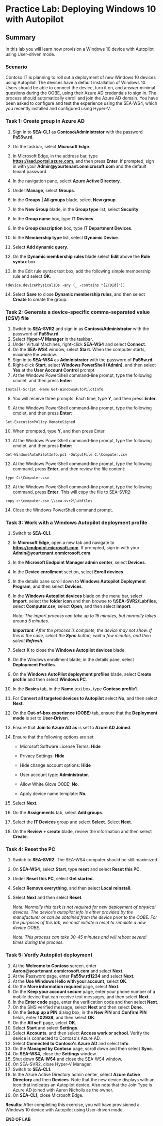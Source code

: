 # Practice Lab: Deploying Windows 10 with Autopilot

## Summary

In this lab you will learn how provision a Windows 10 device with Autopilot using User-driven mode.

### Scenario

Contoso IT is planning to roll out a deployment of new Windows 10 devices using Autopilot. The devices have a default installation of Windows 10. Users should be able to connect the device, turn it on, and answer minimal questions during the OOBE, using their Azure AD credentials to sign in. The process should automatically enroll and join the Azure AD domain.  You have been asked to configure and test the experience using the SEA-WS4, which you recently installed and configured using Hyper-V.

### Task 1: Create group in Azure AD

1.  Sign in to **SEA-CL1** as **Contoso\\Administrator** with the password **Pa55w.rd**. 

2. On the taskbar, select **Microsoft Edge**.

3. In Microsoft Edge, in the address bar, type **https://aad.portal.azure.com**, and then press **Enter**. If prompted, sign in with your **Admin\@yourtenant.onmicrosoft.com** and the default tenant password.

4. In the navigation pane, select **Azure Active Directory**.

5. Under **Manage**, select **Groups**.

6. In the **Groups | All groups** blade, select **New group**.

7. In the **New Group** blade, in the **Group type** list, select **Security**.

8. In the **Group name** box, type **IT Devices**.

9. In the **Group description** box, type **IT Department Devices**.

10. In the **Membership type** list, select **Dynamic Device**.

11. Select **Add dynamic query**.

12. On the **Dynamic membership rules** blade select **Edit** above the **Rule syntax** box.

13. In the Edit rule syntax text box, add the following simple membership rule and select **OK**.

```
(device.devicePhysicalIDs -any (_ -contains "[ZTDId]"))

```
14.  Select **Save** to close **Dynamic membership rules**, and then select **Create** to create the group.

### Task 2: Generate a device-specific comma-separated value (CSV) file

1.  Switch to **SEA-SVR2** and sign in as **Contoso\Administrator** with the password of **Pa55w.rd**.
2.  Select **Hyper-V Manager** in the taskbar.
3.  Under Virtual Machines, right-click **SEA-WS4** and select **Connect**.
4.  On the **SEA-WS4** window, select **Start**. When the computer starts, maximize the window.
5.  Sign in to **SEA-WS4** as **Administrator** with the password of **Pa55w.rd**.
6.  Right-click **Start**, select **Windows PowerShell (Admin)**, and then select **Yes** at the **User Account Control** prompt.
7.  At the Windows PowerShell command-line prompt, type the following cmdlet, and then press **Enter**:

```
Install-Script -Name Get-WindowsAutoPilotInfo

```
8.  You will receive three prompts. Each time, type **Y**, and then press **Enter**.

9.  At the Windows PowerShell command-line prompt, type the following cmdlet, and then press **Enter**:

```
Set-ExecutionPolicy RemoteSigned

```
10.  When prompted, type **Y**, and then press Enter.

11.  At the Windows PowerShell command-line prompt, type the following cmdlet, and then press **Enter**:

```
Get-WindowsAutoPilotInfo.ps1 -OutputFile C:\Computer.csv

```
12.  At the Windows PowerShell command-line prompt, type the following command, press **Enter**, and then review the file content:

```
type C:\Computer.csv

```
13.  At the Windows PowerShell command-line prompt, type the following command, press **Enter**. This will copy the file to SEA-SVR2:

```
copy c:\computer.csv \\sea-svr2\labfiles

```

14. Close the Windows PowerShell command prompt.

### Task 3: Work with a Windows Autopilot deployment profile

1.  Switch to **SEA-CL1**.
    
2. In **Microsoft Edge**, open a new tab and navigate to **https://endpoint.microsoft.com**. If prompted, sign in with your **Admin\@yourtenant.onmicrosoft.com**.

3. In the **Microsoft Endpoint Manager admin center**, select **Devices**.

4. In the **Device enrollment** section, select **Enroll devices**. 

5. In the details pane scroll down to **Windows Autopilot Deployment Program**, and then select **Devices**.

6. In the **Windows Autopilot devices** blade on the menu bar, select **Import**, select the **folder icon** and then browse to **\\\\SEA-SVR2\\Labfiles**, select **Computer.csv**, select **Open**, and then select **Import**. 

   _Note: The import process can take up to 15 minutes, but normally takes around 5 minutes._  

   _**Important**: After the process is complete, the device may not show. If this is the case, select the **Sync** button, wait a few minutes, and then select **Refresh**._

7. Select **X** to close the **Windows Autopilot devices** blade. 

8. On the Windows enrollment blade, in the details pane, select **Deployment Profiles**.

9. On the **Windows AutoPilot deployment profiles** blade, select **Create profile** and then select **Windows PC**.

10. In the **Basics** tab, in the **Name** text box, type **Contoso profile1**.

11. For **Convert all targeted devices to Autopilot** select **No**, and then select **Next**.

12. On the **Out-of-box experience (OOBE)** tab, ensure that the **Deployment mode** is set to **User-Driven**.

13. Ensure that **Join to Azure AD as** is set to **Azure AD Joined**.

14. Ensure that the following options are set:

    -   Microsoft Software License Terms: **Hide**

    -   Privacy Settings: **Hide**

    -   Hide change account options: **Hide**

    -   User account type: **Administrator**.

    -   Allow White Glove OOBE: **No**.

    -   Apply device name template: **No**.

15. Select **Next**.

16. On the **Assignments** tab, select **Add groups**.

17. Select the **IT Devices** group and select **Select**. Select **Next**.

18. On the **Review + create** blade, review the information and then select **Create**.

### Task 4: Reset the PC

1.  Switch to **SEA-SVR2**. The SEA-WS4 computer should be still maximized.
    
2. On **SEA-WS4**, select **Start**, type **reset** and select **Reset this PC**.

3. Under **Reset this PC**, select **Get started**.

4. Select **Remove everything**, and then select **Local reinstall**.

5. Select **Next** and then select **Reset**.

   _Note: Normally this task is not required for new deployment of physical devices. The device’s autopilot info is either provided by the manufacturer or can be obtained from the device prior to the OOBE. For the purposes of this lab, we must initiate a reset to simulate a new device OOBE._

   _Note: This process can take 30-45 minutes and will reboot several times during the process._

### Task 5: Verify Autopilot deployment

1.  At the **Welcome to Contoso** screen, enter **Aaron\@yourtenant.onmicrosoft.com** and select **Next**.
2.  At the Password page, enter **Pa55w.rd1234** and select **Next**.
3.  At the **Use Windows Hello with your account**, select **OK**.
4.  On the **More information required** page, select **Next**.
5.  On the **Keep your account secure** page, enter your phone number of a mobile device that can receive text messages, and then select **Next**.
6.  In the **Enter code** page, enter the verification code and then select **Next**.
7.  On the SMS verified message, select **Next** and then select **Done**.
8.  On the **Setup up a PIN** dialog box, in the **New PIN** and **Confirm PIN** fields, enter **102938**, and then select **OK**.
9.  On the **All set!** page, select **OK**.
10.  Select **Start** and select **Settings**. 
11.  Select **Accounts**, and then select **Access work or school**. Verify the device is connected to Contoso's Azure AD.
12.  Select **Connected to Contoso's Azure AD** and select **Info**.
13.  On the **Managed by Contoso** page, scroll down and then select **Sync**.
14.  On **SEA-WS4**, close the **Settings** window.
15.  Shut down **SEA-WS4** and close the SEA-WS4 window.
16.  On SEA-SVR2, close Hyper-V Manager.
17.  Switch to **SEA-CL1**.
18.  In the Azure Active Directory admin center, select **Azure Active Directory** and then **Devices**. Note that the new device displays with an icon that indicates an Autopilot device. Also note that the Join Type is Azure AD joined with Aaron Nicholls as the owner.
19.  On **SEA-CL1**, close Microsoft Edge.

**Results**: After completing this exercise, you will have provisioned a Windows 10 device with Autopilot using User-driven mode.

**END OF LAB**
